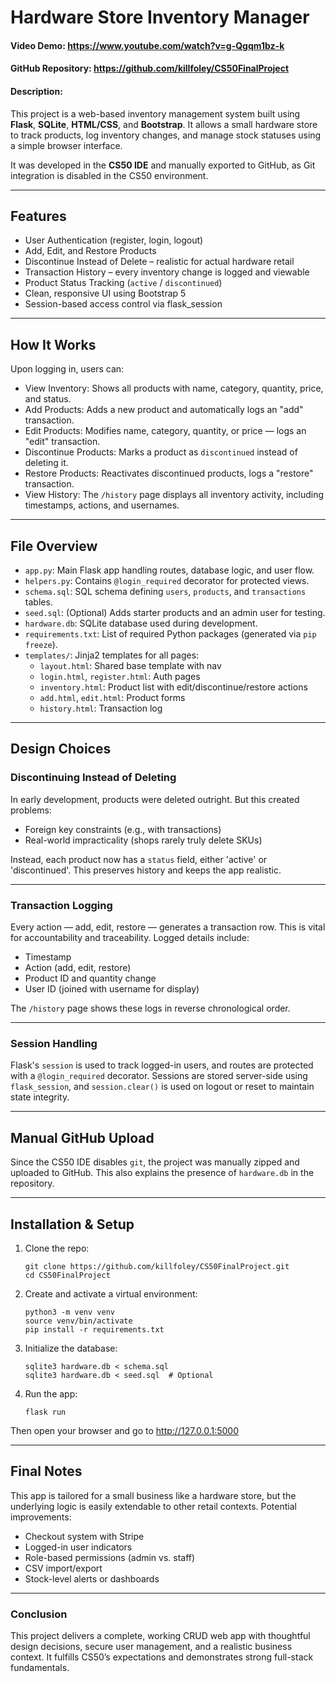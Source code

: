 # Hardware Store Inventory Manager
#### Video Demo: https://www.youtube.com/watch?v=g-Qgqm1bz-k  
#### GitHub Repository: https://github.com/killfoley/CS50FinalProject

#### Description:

This project is a web-based inventory management system built using **Flask**, **SQLite**, **HTML/CSS**, and **Bootstrap**. It allows a small hardware store to track products, log inventory changes, and manage stock statuses using a simple browser interface.

It was developed in the **CS50 IDE** and manually exported to GitHub, as Git integration is disabled in the CS50 environment.

---

## Features

- User Authentication (register, login, logout)  
- Add, Edit, and Restore Products  
- Discontinue Instead of Delete – realistic for actual hardware retail  
- Transaction History – every inventory change is logged and viewable  
- Product Status Tracking (`active` / `discontinued`)  
- Clean, responsive UI using Bootstrap 5  
- Session-based access control via flask_session

---

## How It Works

Upon logging in, users can:

- View Inventory: Shows all products with name, category, quantity, price, and status.
- Add Products: Adds a new product and automatically logs an "add" transaction.
- Edit Products: Modifies name, category, quantity, or price — logs an "edit" transaction.
- Discontinue Products: Marks a product as `discontinued` instead of deleting it.
- Restore Products: Reactivates discontinued products, logs a "restore" transaction.
- View History: The `/history` page displays all inventory activity, including timestamps, actions, and usernames.

---

## File Overview

- `app.py`: Main Flask app handling routes, database logic, and user flow.
- `helpers.py`: Contains `@login_required` decorator for protected views.
- `schema.sql`: SQL schema defining `users`, `products`, and `transactions` tables.
- `seed.sql`: (Optional) Adds starter products and an admin user for testing.
- `hardware.db`: SQLite database used during development.
- `requirements.txt`: List of required Python packages (generated via `pip freeze`).
- `templates/`: Jinja2 templates for all pages:
  - `layout.html`: Shared base template with nav
  - `login.html`, `register.html`: Auth pages
  - `inventory.html`: Product list with edit/discontinue/restore actions
  - `add.html`, `edit.html`: Product forms
  - `history.html`: Transaction log

---

## Design Choices

### Discontinuing Instead of Deleting

In early development, products were deleted outright. But this created problems:
- Foreign key constraints (e.g., with transactions)
- Real-world impracticality (shops rarely truly delete SKUs)

Instead, each product now has a `status` field, either 'active' or 'discontinued'. This preserves history and keeps the app realistic.

---

### Transaction Logging

Every action — add, edit, restore — generates a transaction row. This is vital for accountability and traceability. Logged details include:
- Timestamp
- Action (add, edit, restore)
- Product ID and quantity change
- User ID (joined with username for display)

The `/history` page shows these logs in reverse chronological order.

---

### Session Handling

Flask's `session` is used to track logged-in users, and routes are protected with a `@login_required` decorator. Sessions are stored server-side using `flask_session`, and `session.clear()` is used on logout or reset to maintain state integrity.

---

## Manual GitHub Upload

Since the CS50 IDE disables `git`, the project was manually zipped and uploaded to GitHub. This also explains the presence of `hardware.db` in the repository.

---

## Installation & Setup

1. Clone the repo:
   ```
   git clone https://github.com/killfoley/CS50FinalProject.git
   cd CS50FinalProject
   ```

2. Create and activate a virtual environment:
   ```
   python3 -m venv venv
   source venv/bin/activate
   pip install -r requirements.txt
   ```

3. Initialize the database:
   ```
   sqlite3 hardware.db < schema.sql
   sqlite3 hardware.db < seed.sql  # Optional
   ```

4. Run the app:
   ```
   flask run
   ```

Then open your browser and go to http://127.0.0.1:5000

---

## Final Notes

This app is tailored for a small business like a hardware store, but the underlying logic is easily extendable to other retail contexts. Potential improvements:

- Checkout system with Stripe
- Logged-in user indicators
- Role-based permissions (admin vs. staff)
- CSV import/export
- Stock-level alerts or dashboards

---

### Conclusion

This project delivers a complete, working CRUD web app with thoughtful design decisions, secure user management, and a realistic business context. It fulfills CS50’s expectations and demonstrates strong full-stack fundamentals.
